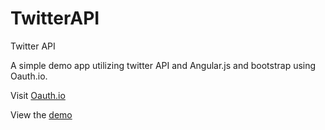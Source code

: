 # TwitterAPI
Twitter API

A simple demo app utilizing twitter API and Angular.js and bootstrap using Oauth.io.

Visit <a href="https://oauth.io/">Oauth.io</a>

View the <a href="https://almeidarb.github.io/TwitterAPI/">demo</a>
